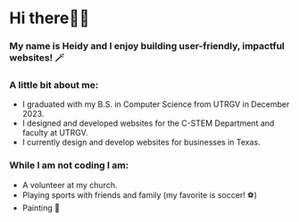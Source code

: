 # Hi there👋💗
### My name is Heidy and I enjoy building user-friendly, impactful websites! 🪄 

### A little bit about me: 
- I graduated with my B.S. in Computer Science from UTRGV in December 2023. 
- I designed and developed websites for the C-STEM Department and faculty at UTRGV.
- I currently design and develop websites for businesses in Texas. 

### While I am not coding I am: 
- A volunteer at my church.
- Playing sports with friends and family (my favorite is soccer! ⚽) 
- Painting 🎨 

